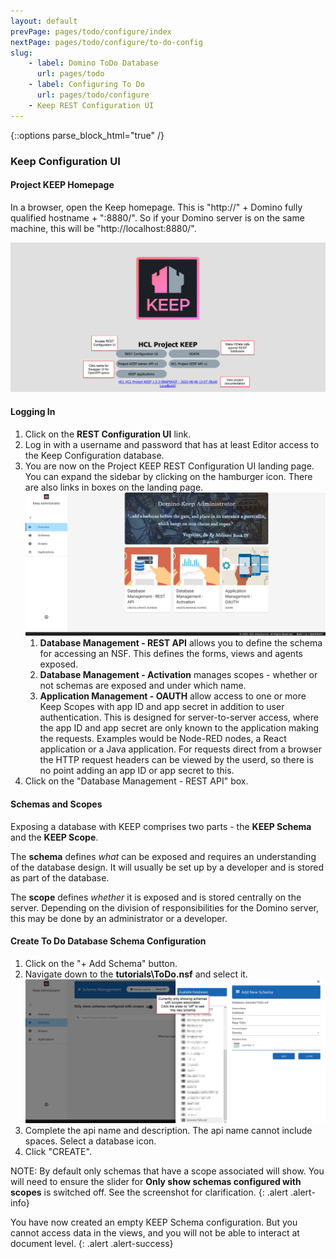 ```yaml
---
layout: default
prevPage: pages/todo/configure/index
nextPage: pages/todo/configure/to-do-config
slug:
    - label: Domino ToDo Database
      url: pages/todo
    - label: Configuring To Do
      url: pages/todo/configure
    - Keep REST Configuration UI
---
```


{::options parse_block_html="true" /}

### Keep Configuration UI

#### Project KEEP Homepage

In a browser, open the Keep homepage. This is "http://" + Domino fully qualified hostname + ":8880/". So if your Domino server is on the same machine, this will be "http://localhost:8880/".

![Project KEEP Homepage](../images/configure/project-keep-landing.png)

#### Logging In

1. Click on the **REST Configuration UI** link.
1. Log in with a username and password that has at least Editor access to the Keep Configuration database.
1. You are now on the Project KEEP REST Configuration UI landing page. You can expand the sidebar by clicking on the hamburger icon. There are also links in boxes on the landing page.
   ![HCL KEEP Admin Landing Page](../images/configure/project-keep-homepage.png)
   1. **Database Management - REST API** allows you to define the schema for accessing an NSF. This defines the forms, views and agents exposed.
   1. **Database Management - Activation** manages scopes - whether or not schemas are exposed and under which name.
   1. **Application Management - OAUTH** allow access to one or more Keep Scopes with app ID and app secret in addition to user authentication. This is designed for server-to-server access, where the app ID and app secret are only known to the application making the requests. Examples would be Node-RED nodes, a React application or a Java application. For requests direct from a browser the HTTP request headers can be viewed by the userd, so there is no point adding an app ID or app secret to this.
1. Click on the "Database Management - REST API" box.

#### Schemas and Scopes

Exposing a database with KEEP comprises two parts - the **KEEP Schema** and the **KEEP Scope**.

The **schema** defines _what_ can be exposed and requires an understanding of the database design. It will usually be set up by a developer and is stored as part of the database.

The **scope** defines _whether_ it is exposed and is stored centrally on the server. Depending on the division of responsibilities for the Domino server, this may be done by an administrator or a developer.

#### Create To Do Database Schema Configuration

1. Click on the "+ Add Schema" button.
1. Navigate down to the **tutorials\ToDo.nsf** and select it.
   ![ToDo Keep](../images/configure/to-do-keep-db.png)
1. Complete the api name and description. The api name cannot include spaces. Select a database icon.
1. Click "CREATE".

NOTE: By default only schemas that have a scope associated will show. You will need to ensure the slider for **Only show schemas configured with scopes** is switched off. See the screenshot for clarification.
{: .alert .alert-info}

You have now created an empty KEEP Schema configuration. But you cannot access data in the views, and you will not be able to interact at document level.
{: .alert .alert-success}
